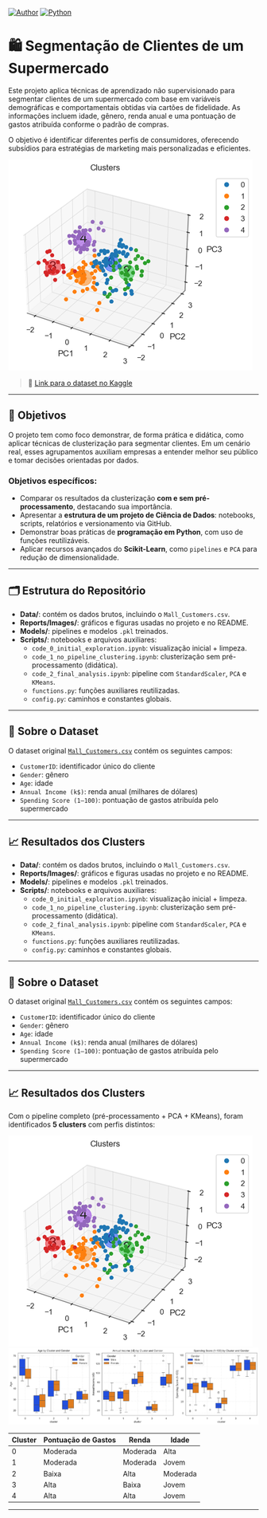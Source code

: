[![Author](https://img.shields.io/badge/Author-Jairo%20Macedo-red.svg)](https://www.linkedin.com/in/jairomacedo/)
[![Python](https://img.shields.io/badge/Python-3.12+-blue.svg)](https://www.python.org/)

# 🛍️ Segmentação de Clientes de um Supermercado

Este projeto aplica técnicas de aprendizado não supervisionado para segmentar clientes de um supermercado com base em variáveis demográficas e comportamentais obtidas via cartões de fidelidade. As informações incluem idade, gênero, renda anual e uma pontuação de gastos atribuída conforme o padrão de compras.

O objetivo é identificar diferentes perfis de consumidores, oferecendo subsídios para estratégias de marketing mais personalizadas e eficientes.

![Visualização PCA 3D](Reports/Images/clusters_visualizacao.png)

> 📂 [Link para o dataset no Kaggle](https://www.kaggle.com/vjchoudhary7/customer-segmentation-tutorial-in-python)

---

## 🎯 Objetivos

O projeto tem como foco demonstrar, de forma prática e didática, como aplicar técnicas de clusterização para segmentar clientes. Em um cenário real, esses agrupamentos auxiliam empresas a entender melhor seu público e tomar decisões orientadas por dados.

### Objetivos específicos:

- Comparar os resultados da clusterização **com e sem pré-processamento**, destacando sua importância.
- Apresentar a **estrutura de um projeto de Ciência de Dados**: notebooks, scripts, relatórios e versionamento via GitHub.
- Demonstrar boas práticas de **programação em Python**, com uso de funções reutilizáveis.
- Aplicar recursos avançados do **Scikit-Learn**, como `pipelines` e `PCA` para redução de dimensionalidade.

---

## 🗂️ Estrutura do Repositório


- **Data/**: contém os dados brutos, incluindo o `Mall_Customers.csv`.
- **Reports/Images/**: gráficos e figuras usadas no projeto e no README.
- **Models/**: pipelines e modelos `.pkl` treinados.
- **Scripts/**: notebooks e arquivos auxiliares:
  - `code_0_initial_exploration.ipynb`: visualização inicial + limpeza.
  - `code_1_no_pipeline_clustering.ipynb`: clusterização sem pré-processamento (didática).
  - `code_2_final_analysis.ipynb`: pipeline com `StandardScaler`, `PCA` e `KMeans`.
  - `functions.py`: funções auxiliares reutilizadas.
  - `config.py`: caminhos e constantes globais.

---

## 📑 Sobre o Dataset

O dataset original [`Mall_Customers.csv`](Data/raw/Mall_Customers.csv) contém os seguintes campos:

- `CustomerID`: identificador único do cliente
- `Gender`: gênero
- `Age`: idade
- `Annual Income (k$)`: renda anual (milhares de dólares)
- `Spending Score (1–100)`: pontuação de gastos atribuída pelo supermercado

---

## 📈 Resultados dos Clusters


- **Data/**: contém os dados brutos, incluindo o `Mall_Customers.csv`.
- **Reports/Images/**: gráficos e figuras usadas no projeto e no README.
- **Models/**: pipelines e modelos `.pkl` treinados.
- **Scripts/**: notebooks e arquivos auxiliares:
  - `code_0_initial_exploration.ipynb`: visualização inicial + limpeza.
  - `code_1_no_pipeline_clustering.ipynb`: clusterização sem pré-processamento (didática).
  - `code_2_final_analysis.ipynb`: pipeline com `StandardScaler`, `PCA` e `KMeans`.
  - `functions.py`: funções auxiliares reutilizadas.
  - `config.py`: caminhos e constantes globais.

---

## 📑 Sobre o Dataset

O dataset original [`Mall_Customers.csv`](Data/raw/Mall_Customers.csv) contém os seguintes campos:

- `CustomerID`: identificador único do cliente
- `Gender`: gênero
- `Age`: idade
- `Annual Income (k$)`: renda anual (milhares de dólares)
- `Spending Score (1–100)`: pontuação de gastos atribuída pelo supermercado

---

## 📈 Resultados dos Clusters

Com o pipeline completo (pré-processamento + PCA + KMeans), foram identificados **5 clusters** com perfis distintos:

![Pairplot](Reports/Images/clusters_visualizacao.png)
![Boxplot por Gênero](Reports/Images/clusters_visualizacao_gender.png)

| Cluster | Pontuação de Gastos | Renda    | Idade    |
|---------|---------------------|----------|----------|
| 0       | Moderada            | Moderada | Alta     |
| 1       | Moderada            | Moderada | Jovem    |
| 2       | Baixa               | Alta     | Moderada |
| 3       | Alta                | Baixa    | Jovem    |
| 4       | Alta                | Alta     | Jovem    |

---

